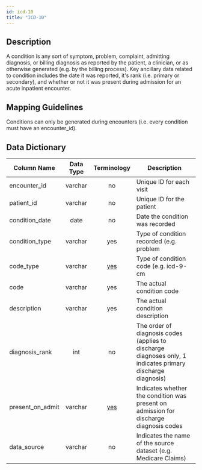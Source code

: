 ```yaml
---
id: icd-10
title: "ICD-10"
---
```

## Description
A condition is any sort of symptom, problem, complaint, admitting diagnosis, or billing diagnosis as reported by the patient, a clinician, or as otherwise generated (e.g. by the billing process).  Key ancillary data related to condition includes the date it was reported, it's rank (i.e. primary or secondary), and whether or not it was present during admission for an acute inpatient encounter.

## Mapping Guidelines
Conditions can only be generated during encounters (i.e. every condition must have an encounter_id).  

## Data Dictionary
| Column Name | Data Type | Terminology | Description |
|---|:---:|:---:|---|
| encounter_id | varchar | no | Unique ID for each visit |
| patient_id | varchar | no | Unique ID for the patient |
| condition_date | date | no | Date the condition was recorded |
| condition_type | varchar | yes | Type of condition recorded (e.g. problem | complaint | admit diagnosis | discharge diagnosis) |
| code_type | varchar |	[yes](https://github.com/tuva-health/terminology/blob/main/terminology/code_type.csv) | Type of condition code (e.g. icd-9-cm | icd-10-cm | snomed-ct) |
| code | varchar | yes | The actual condition code |
| description |	varchar | yes | The actual condition description |
| diagnosis_rank | int | no | The order of diagnosis codes (applies to discharge diagnoses only, 1 indicates primary discharge diagnosis) |
| present_on_admit | varchar | [yes](https://github.com/tuva-health/terminology/blob/main/terminology/present_on_admission.csv) | Indicates whether the condition was present on admission for discharge diagnosis codes |
| data_source | varchar | no | Indicates the name of the source dataset (e.g. Medicare Claims) |